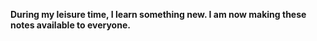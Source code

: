 **During my leisure time, I learn something new. I am now making these notes available to everyone.**
